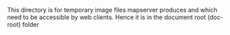 This directory is for temporary image files mapserver produces and which need to be accessible by web clients. Hence it is in the document root (doc-root) folder
